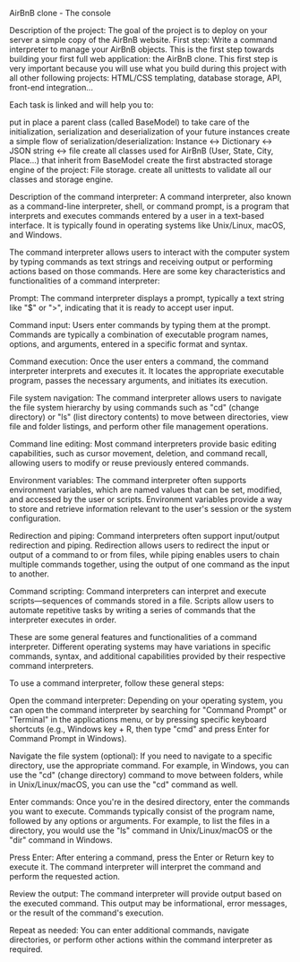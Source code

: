 AirBnB clone - The console

Description of the project: The goal of the project is to deploy on your server a simple copy of the AirBnB website.
First step: Write a command interpreter to manage your AirBnB objects.
This is the first step towards building your first full web application: the AirBnB clone. This first step is very important because you will use what you build during this project with all other following projects: HTML/CSS templating, database storage, API, front-end integration…

Each task is linked and will help you to:

put in place a parent class (called BaseModel) to take care of the initialization, serialization and deserialization of your future instances
create a simple flow of serialization/deserialization: Instance <-> Dictionary <-> JSON string <-> file
create all classes used for AirBnB (User, State, City, Place…) that inherit from BaseModel
create the first abstracted storage engine of the project: File storage.
create all unittests to validate all our classes and storage engine.

Description of the command interpreter:
A command interpreter, also known as a command-line interpreter, shell, or command prompt, is a program that interprets and executes commands entered by a user in a text-based interface. It is typically found in operating systems like Unix/Linux, macOS, and Windows.

The command interpreter allows users to interact with the computer system by typing commands as text strings and receiving output or performing actions based on those commands. Here are some key characteristics and functionalities of a command interpreter:

Prompt: The command interpreter displays a prompt, typically a text string like "$" or ">", indicating that it is ready to accept user input.

Command input: Users enter commands by typing them at the prompt. Commands are typically a combination of executable program names, options, and arguments, entered in a specific format and syntax.

Command execution: Once the user enters a command, the command interpreter interprets and executes it. It locates the appropriate executable program, passes the necessary arguments, and initiates its execution.

File system navigation: The command interpreter allows users to navigate the file system hierarchy by using commands such as "cd" (change directory) or "ls" (list directory contents) to move between directories, view file and folder listings, and perform other file management operations.

Command line editing: Most command interpreters provide basic editing capabilities, such as cursor movement, deletion, and command recall, allowing users to modify or reuse previously entered commands.

Environment variables: The command interpreter often supports environment variables, which are named values that can be set, modified, and accessed by the user or scripts. Environment variables provide a way to store and retrieve information relevant to the user's session or the system configuration.

Redirection and piping: Command interpreters often support input/output redirection and piping. Redirection allows users to redirect the input or output of a command to or from files, while piping enables users to chain multiple commands together, using the output of one command as the input to another.

Command scripting: Command interpreters can interpret and execute scripts—sequences of commands stored in a file. Scripts allow users to automate repetitive tasks by writing a series of commands that the interpreter executes in order.

These are some general features and functionalities of a command interpreter. Different operating systems may have variations in specific commands, syntax, and additional capabilities provided by their respective command interpreters.

To use a command interpreter, follow these general steps:

Open the command interpreter: Depending on your operating system, you can open the command interpreter by searching for "Command Prompt" or "Terminal" in the applications menu, or by pressing specific keyboard shortcuts (e.g., Windows key + R, then type "cmd" and press Enter for Command Prompt in Windows).

Navigate the file system (optional): If you need to navigate to a specific directory, use the appropriate command. For example, in Windows, you can use the "cd" (change directory) command to move between folders, while in Unix/Linux/macOS, you can use the "cd" command as well.

Enter commands: Once you're in the desired directory, enter the commands you want to execute. Commands typically consist of the program name, followed by any options or arguments. For example, to list the files in a directory, you would use the "ls" command in Unix/Linux/macOS or the "dir" command in Windows.

Press Enter: After entering a command, press the Enter or Return key to execute it. The command interpreter will interpret the command and perform the requested action.

Review the output: The command interpreter will provide output based on the executed command. This output may be informational, error messages, or the result of the command's execution.

Repeat as needed: You can enter additional commands, navigate directories, or perform other actions within the command interpreter as required.

